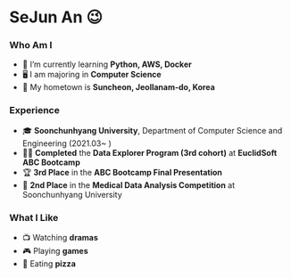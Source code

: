 # SeJun An 😉  

### Who Am I  
- 🌱 I’m currently learning **Python, AWS, Docker**  
- 🖥️ I am majoring in **Computer Science**  
- 🚅 My hometown is **Suncheon, Jeollanam-do, Korea**  

### Experience  
- 🎓 **Soonchunhyang University**, Department of Computer Science and Engineering (2021.03~ )  
- 👨‍💻 **Completed** the **Data Explorer Program (3rd cohort)** at **EuclidSoft ABC Bootcamp**  
- 🏆 **3rd Place** in the **ABC Bootcamp Final Presentation**  
- 🥈 **2nd Place** in the **Medical Data Analysis Competition** at Soonchunhyang University  

### What I Like  
- 📺 Watching **dramas**  
- 🎮 Playing **games**  
- 🍕 Eating **pizza**  
